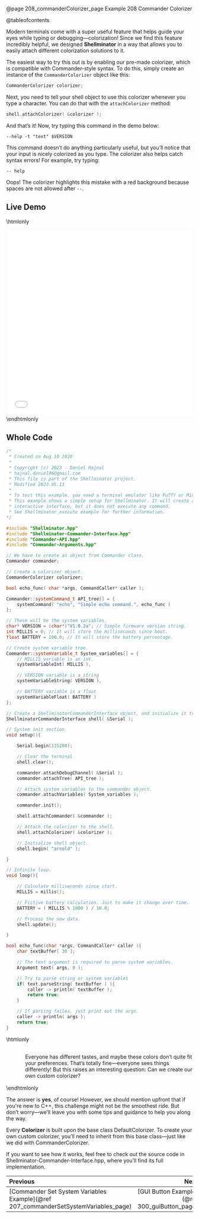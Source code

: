 @page 208_commanderColorizer_page Example 208 Commander Colorizer

@tableofcontents

Modern terminals come with a super useful feature that helps guide your eyes while typing or debugging—colorization! Since we find this feature incredibly helpful, we designed **Shellminator** in a way that allows you to easily attach different colorization solutions to it.  

The easiest way to try this out is by enabling our pre-made colorizer, which is compatible with Commander-style syntax. To do this, simply create an instance of the `CommanderColorizer` object like this:  

```cpp
CommanderColorizer colorizer;
```  

Next, you need to tell your shell object to use this colorizer whenever you type a character. You can do that with the `attachColorizer` method:  

```cpp
shell.attachColorizer( &colorizer );
```  

And that’s it! Now, try typing this command in the demo below:  

```
--help -t "text" $VERSION
```  

This command doesn’t do anything particularly useful, but you’ll notice that your input is nicely colorized as you type. The colorizer also helps catch syntax errors! For example, try typing:  

```
-- help
```  

Oops! The colorizer highlights this mistake with a red background because spaces are not allowed after `--`.  

## Live Demo

\htmlonly
<iframe id="demoFrame" src="webExamples/208_commanderColorizer.html" style="height:500px;width:100%;border:none;display:block;"></iframe>
\endhtmlonly

## Whole Code

```cpp
/*
 * Created on Aug 10 2020
 *
 * Copyright (c) 2023 - Daniel Hajnal
 * hajnal.daniel96@gmail.com
 * This file is part of the Shellminator project.
 * Modified 2023.05.13
 *
 * To test this example, you need a terminal emulator like PuTTY or Minicom.
 * This example shows a simple setup for Shellminator. It will create an
 * interactive interface, but it does not execute any command.
 * See Shellminator_execute example for further information.
*/

#include "Shellminator.hpp"
#include "Shellminator-Commander-Interface.hpp"
#include "Commander-API.hpp"
#include "Commander-Arguments.hpp"

// We have to create an object from Commander class.
Commander commander;

// Create a colorizer object.
CommanderColorizer colorizer;

bool echo_func( char *args, CommandCaller* caller );

Commander::systemCommand_t API_tree[] = {
    systemCommand( "echo", "Simple echo command.", echo_func )
};

// These will be the system variables.
char* VERSION = (char*)"V1.0.2a"; // Simple firmware version string.
int MILLIS = 0; // It will store the milliseconds since boot.
float BATTERY = 100.0; // It will store the battery percentage.

// Create system variable tree.
Commander::systemVariable_t System_variables[] = {
    // MILLIS variable is an int.
    systemVariableInt( MILLIS ),

    // VERSION variable is a string
    systemVariableString( VERSION ),

    // BATTERY variable is a float
    systemVariableFloat( BATTERY )
};

// Create a ShellminatorCommanderInterface object, and initialize it to use Serial
ShellminatorCommanderInterface shell( &Serial );

// System init section.
void setup(){

    Serial.begin(115200);

    // Clear the terminal
    shell.clear();

    commander.attachDebugChannel( &Serial );
    commander.attachTree( API_tree );

    // Attach system variables to the commander object.
    commander.attachVariables( System_variables );

    commander.init();

    shell.attachCommander( &commander );

    // Attach the colorizer to the shell.
    shell.attachColorizer( &colorizer );

    // Initialize shell object.
    shell.begin( "arnold" );

}

// Infinite loop.
void loop(){

    // Calculate milliseconds since start.
    MILLIS = millis();

    // Fictive battery calculation. Just to make it change over time.
    BATTERY = ( MILLIS % 1000 ) / 10.0;

    // Process the new data.
    shell.update();

}

bool echo_func(char *args, CommandCaller* caller ){
    char textBuffer[ 30 ];

    // The text argument is required to parse system variables.
    Argument text( args, 0 );

    // Try to parse string or system variables
    if( text.parseString( textBuffer ) ){
        caller -> println( textBuffer );
        return true;
    }

    // If parsing failes, just print out the args.
    caller -> println( args );
    return true;
}
```

\htmlonly
<div style="display:flex; align-items: center;">
    <div style="width:100px; height:100px; margin-right: 20px;">
        <lottie-player src="Light-bulb.json" background="transparent" speed="1" style="width: 100%; height: 100%;" direction="1" playMode="normal" loop autoplay></lottie-player>
    </div>
    <div>
        <p>Everyone has different tastes, and maybe these colors don’t quite fit your preferences. That’s totally fine—everyone sees things differently!
        But this raises an interesting question: Can we create our own custom colorizer?
        </p>
    </div>
</div>
\endhtmlonly

The answer is **yes**, of course! However, we should mention upfront that if you're new to C++, this challenge might not be the smoothest ride.
But don’t worry—we’ll leave you with some tips and guidance to help you along the way.  

Every **Colorizer** is built upon the base class DefaultColorizer. To create your own custom colorizer, you’ll need to inherit from this base class—just like we did with CommanderColorizer.  

If you want to see how it works, feel free to check out the source code in Shellminator-Commander-Interface.hpp, where you’ll find its full implementation.  


<div class="section_buttons">
 
| Previous          |                         Next |
|:------------------|-----------------------------:|
|[Commander Set System Variables Example](@ref 207_commanderSetSystemVariables_page) | [GUI Button Example](@ref 300_guiButton_page) |
 
</div>